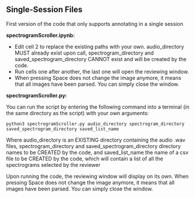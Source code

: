 ## Single-Session Files ##

First version of the code that only supports annotating in a single session

**spectrogramScroller.ipynb:**

- Edit cell 2 to replace the existing paths with your own. audio_directory MUST already exist upon call, spectrogram_directory and saved_spectrogram_directory CANNOT exist and will be created by the code.
- Run cells one after another, the last one will open the reviewing window.
- When pressing Space does not change the image anymore, it means that all images have been parsed. You can simply close the window.

**spectrogramScroller.py:**

You can run the script by entering the following command into a terminal (in the same directory as the script) with your own arguments:
```
python3 spectrogramScroller.py audio_directory spectrogram_directory saved_spectrogram_directory saved_list_name
```

Where audio_directory is an EXISTING directory containing the audio .wav files, spectrogram_directory and saved_spectrogram_directory directory names to be CREATED by the code, and saved_list_name the name of a csv file to be CREATED by the code, which will contain a list of all the spectrograms selected by the reviewer

Upon running the code, the reviewing window will display on its own. When pressing Space does not change the image anymore, it means that all images have been parsed. You can simply close the window.
